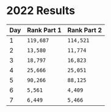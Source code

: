 # 2022 Results

| Day | Rank Part 1 | Rank Part 2 |
| --- | ----------- | ----------- |
| 1   | `119,687`   | `114,521`   |
| 2   | `13,580`    | `11,774`    |
| 3   | `18,797`    | `16,823`    |
| 4   | `25,666`    | `25,051`    |
| 5   | `90,266`    | `88,125`    |
| 6   | `5,561`     | `4,409`     |
| 7   | `6,449`     | `5,466`     |
